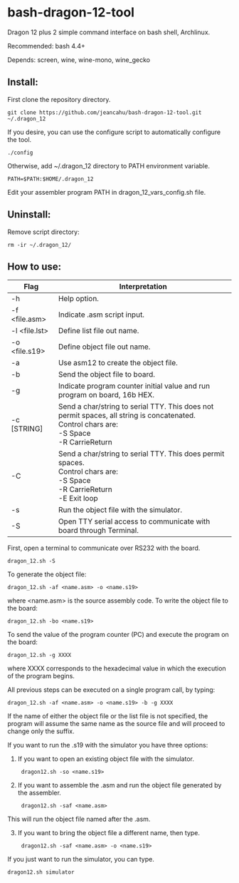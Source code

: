 # bash-dragon-12-tool
Dragon 12 plus 2 simple command interface on bash shell, Archlinux.

Recommended: bash 4.4+

Depends: screen, wine, wine-mono, wine_gecko

## Install:

First clone the repository directory.

    git clone https://github.com/jeancahu/bash-dragon-12-tool.git ~/.dragon_12

If you desire, you can use the configure script to automatically configure the tool.

    ./config

Otherwise, add ~/.dragon\_12 directory to PATH environment variable.

	PATH=$PATH:$HOME/.dragon_12

Edit your assembler program PATH in dragon\_12\_vars\_config.sh file.


## Uninstall:

Remove script directory:

	rm -ir ~/.dragon_12/

## How to use:
| Flag | Interpretation |
| ------ | ------ |
| -h     | Help option. |
|  -f <file.asm> | Indicate <file>.asm script input. |
| -l		<file.lst> | Define list file out name. |
| -o <file.s19> | Define object file out name. |
| -a | Use asm12 to create the object file. |
| -b | Send the object file to board. |
|-g		<XXXX>| Indicate program counter initial value and run program on board, 16b HEX. |
|-c		[STRING]| Send a char/string to serial TTY. This does not permit spaces, all string is concatenated. <br/> Control chars are: <br/>-S Space <br/> -R CarrieReturn|
|-C|Send a char/string to serial TTY. This does permit spaces. <br/>Control chars are: <br/>-S Space <br/>-R CarrieReturn <br/> -E Exit loop|
| -s | Run the object file with the simulator.  |
| -S |	Open TTY serial access to communicate with board through Terminal.|



First, open a terminal to communicate over RS232 with the board.

    dragon_12.sh -S

To generate the object file:

	dragon_12.sh -af <name.asm> -o <name.s19>

where <name.asm> is the source assembly code.
To write the object file to the board:

	dragon_12.sh -bo <name.s19>

To send the value of the program counter (PC) and execute the program on the board:

	dragon_12.sh -g XXXX

where XXXX corresponds to the hexadecimal value in which the execution of the program begins.

All previous steps can be executed on a single program call, by typing:


	dragon_12.sh -af <name.asm> -o <name.s19> -b -g XXXX


If the name of either the object file or the list file is not specified, the program will assume the same name as the source file and will proceed to change only the suffix.

If you want to run the .s19 with the simulator you have three options:

1. If you want to open an existing object file with the simulator.

        dragon12.sh -so <name.s19>

2. If you want to assemble the .asm and run the object file generated by the assembler.

        dragon12.sh -saf <name.asm>

This will run the object file named after the .asm.

3. If you want to bring the object file a different name, then type.

        dragon12.sh -saf <name.asm> -o <name.s19>

If you just want to run the simulator, you can type.

    dragon12.sh simulator
